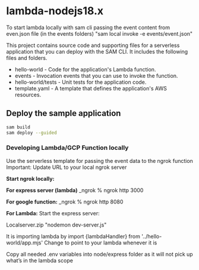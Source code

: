 # lambda-nodejs18.x




To start lambda locally with sam cli passing the event content from even.json file (in the events folders)
"sam local invoke -e events/event.json"



This project contains source code and supporting files for a serverless application that you can deploy with the SAM CLI. It includes the following files and folders.

- hello-world - Code for the application's Lambda function.
- events - Invocation events that you can use to invoke the function.
- hello-world/tests - Unit tests for the application code. 
- template.yaml - A template that defines the application's AWS resources.

## Deploy the sample application

```bash
sam build
sam deploy --guided
```


### Developing Lambda/GCP Function locally


Use the serverless template for passing the event data to the ngrok function
Important: Update  URL to your local ngrok server

**Start ngrok locally:**

**For express server (lambda)**
_ngrok % ngrok http 3000   

**For google function:**
_ngrok % ngrok http 8080


**For Lambda:**
Start the express server:

Localserver.zip
"nodemon dev-server.js"

It is importing lambda by 
import {lambdaHandler} from '../hello-world/app.mjs'
Change to point to your lambda whenever it is

Copy all needed .env variables into node/express folder as it will not pick up what’s in the lambda scope




